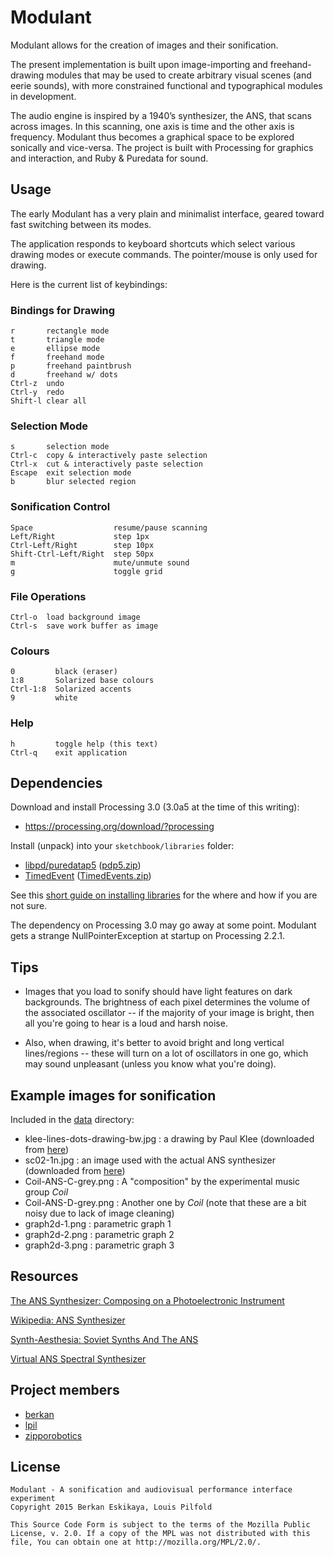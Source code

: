 # Modulant

Modulant allows for the creation of images and their sonification.

The present implementation is built upon image-importing and freehand-drawing modules that may be used to create arbitrary visual scenes (and eerie sounds), with more constrained functional and typographical modules in development.

The audio engine is inspired by a 1940’s synthesizer, the ANS, that scans across images. In this scanning, one axis is time and the other axis is frequency. Modulant thus becomes a graphical space to be explored sonically and vice-versa. The project is built with Processing for graphics and interaction, and Ruby & Puredata for sound.



## Usage

The early Modulant has a very plain and minimalist interface, geared toward fast switching between its modes.

The application responds to keyboard shortcuts which select various drawing modes or execute commands. The pointer/mouse is only used for drawing.

Here is the current list of keybindings:

### Bindings for Drawing
    r       rectangle mode 
    t       triangle mode 
    e       ellipse mode 
    f       freehand mode 
	p       freehand paintbrush
	d       freehand w/ dots
    Ctrl-z  undo 
    Ctrl-y  redo
	Shift-l clear all 

### Selection Mode
    s       selection mode
	Ctrl-c  copy & interactively paste selection
	Ctrl-x  cut & interactively paste selection
	Escape  exit selection mode
	b       blur selected region


### Sonification Control
    Space                  resume/pause scanning 
    Left/Right             step 1px 
    Ctrl-Left/Right        step 10px 
    Shift-Ctrl-Left/Right  step 50px 
    m                      mute/unmute sound 
    g                      toggle grid

### File Operations 
    Ctrl-o  load background image 
    Ctrl-s  save work buffer as image 
 
### Colours 
    0         black (eraser) 
    1:8       Solarized base colours 
    Ctrl-1:8  Solarized accents 
    9         white

### Help
    h         toggle help (this text)
    Ctrl-q    exit application



## Dependencies

Download and install Processing 3.0 (3.0a5 at the time of this writing):

- https://processing.org/download/?processing

Install (unpack) into your `sketchbook/libraries` folder:

- [libpd/puredatap5](https://github.com/libpd/puredatap5)  ([pdp5.zip](https://github.com/libpd/puredatap5/blob/master/pdp5.zip))
- [TimedEvent](http://multiply.org/processing/)  ([TimedEvents.zip](http://multiply.org/processing/TimedEvents.zip))

See this [short guide on installing libraries](http://www.learningprocessing.com/tutorials/libraries/) for the where and how if you are not sure.

The dependency on Processing 3.0 may go away at some point. Modulant gets a strange NullPointerException at startup on Processing 2.2.1. 

## Tips

- Images that you load to sonify should have light features on dark backgrounds. The brightness of each pixel determines the volume of the associated oscillator -- if the majority of your image is bright, then all you're going to hear is a loud and harsh noise.

- Also, when drawing, it's better to avoid bright and long vertical lines/regions -- these will turn on a lot of oscillators in one go, which may sound unpleasant (unless you know what you're doing).

## Example images for sonification


Included in the [data](data) directory:

- klee-lines-dots-drawing-bw.jpg : a drawing by Paul Klee (downloaded from [here](http://artbusnyc.blogspot.co.uk/2011/01/artbus-lines-dots-and-circles-inspired.html))
- sc02-1n.jpg : an image used with the actual ANS synthesizer (downloaded from [here](http://www.theremin.ru/archive/ans.htm))
- Coil-ANS-C-grey.png : A "composition" by the experimental music group *Coil*
- Coil-ANS-D-grey.png : Another one by *Coil* (note that these are a bit noisy due to lack of image cleaning)
- graph2d-1.png : parametric graph 1
- graph2d-2.png : parametric graph 2
- graph2d-3.png : parametric graph 3


## Resources

[The ANS Synthesizer: Composing on a Photoelectronic Instrument](http://www.theremin.ru/archive/ans.htm)

[Wikipedia: ANS Synthesizer](http://en.wikipedia.org/wiki/ANS_synthesizer)

[Synth-Aesthesia: Soviet Synths And The ANS](http://www.redbullmusicacademy.com/magazine/history-soviet-synth-ans)

[Virtual ANS Spectral Synthesizer](http://warmplace.ru/soft/ans/)

## Project members

* [berkan](github.com/berkan)
* [lpil](github.com/lpil)
* [zipporobotics](github.com/zipporobotics)

## License

	Modulant - A sonification and audiovisual performance interface experiment
	Copyright 2015 Berkan Eskikaya, Louis Pilfold
	
	This Source Code Form is subject to the terms of the Mozilla Public
	License, v. 2.0. If a copy of the MPL was not distributed with this
	file, You can obtain one at http://mozilla.org/MPL/2.0/.
